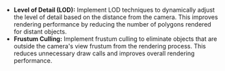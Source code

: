 - **Level of Detail (LOD):** Implement LOD techniques to dynamically adjust the level of detail based on the distance from the camera. This improves rendering performance by reducing the number of polygons rendered for distant objects.
 - **Frustum Culling:** Implement frustum culling to eliminate objects that are outside the camera's view frustum from the rendering process. This reduces unnecessary draw calls and improves overall rendering performance.
